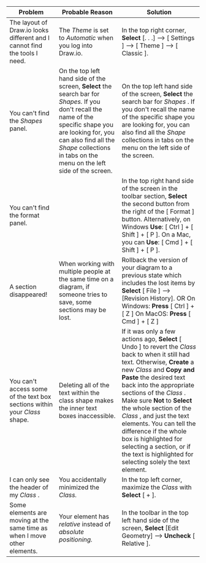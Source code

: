 | Problem                                                                     	| Probable Reason                                                                                                                                                                                                                                                      	| Solution                                                                                                                                                                                                                                                                                                                                                                                                                                                                                                       	|
|-----------------------------------------------------------------------------	|----------------------------------------------------------------------------------------------------------------------------------------------------------------------------------------------------------------------------------------------------------------------	|----------------------------------------------------------------------------------------------------------------------------------------------------------------------------------------------------------------------------------------------------------------------------------------------------------------------------------------------------------------------------------------------------------------------------------------------------------------------------------------------------------------	|
| The layout of Draw.io looks different and I cannot find the tools I need.   	| The  _Theme_  is set to _Automatic_ when you log into Draw.io.                                                                                                                                                                                                       	| In the top right corner,  **Select**  [. . .] --> [ Settings ] --> [ Theme ] --> [ Classic ].                                                                                                                                                                                                                                                                                                                                                                                                                  	|
| You can't find the   _Shapes_   panel.                                      	| On the top left hand side of the screen,  **Select**  the search bar for   _Shapes._   If you don't recall the name of the specific shape you are looking for, you can also find all the   _Shape_   collections in tabs on the menu on the left side of the screen. 	| On the top left hand side of the screen, **Select** the search bar for  _Shapes_ .  If you don't recall the name of the specific shape you are looking for, you can also find all the  _Shape_  collections in tabs on the menu on the left side of the screen.                                                                                                                                                                                                                                                	|
| You can't find the format panel.                                            	|                                                                                                                                                                                                                                                                      	| In the top right hand side of the screen in the toolbar section, **Select** the second button from the right of the [ Format ] button.    Alternatively, on Windows **Use**:  [ Ctrl ] + [ Shift ] + [ P ].   On a Mac, you can **Use**:  [ Cmd ] + [ Shift ] + [ P ].                                                                                                                                                                                                                                         	|
| A section disappeared!                                                      	| When working with multiple people at the same time on a diagram, if someone tries to save, some sections may be lost.                                                                                                                                                	| Rollback the version of your diagram to a previous state which includes the lost items by **Select**  [ File ] --> [Revision History]. OR On Windows: **Press**  [ Ctrl ] + [ Z ] On MacOS: **Press**  [ Cmd ] + [ Z ]                                                                                                                                                                                                                                                                                         	|
| You can't access some of the text box sections within your  _Class_  shape. 	| Deleting all of the text within the class shape makes the inner text boxes inaccessible.                                                                                                                                                                             	| If it was only a few actions ago,  **Select**  [ Undo ] to revert the  _Class_  back to when it still had text.   Otherwise, **Create** a new  _Class_  and **Copy and Paste** the desired text back into the appropriate sections of the  _Class_ . Make sure **Not** to **Select** the whole section of the  _Class_ , and just the text elements. You can tell the difference if the whole box is highlighted for selecting a section, or if the text is highlighted for selecting solely the text element. 	|
| I can only see the header of my  _Class_ .                                  	| You accidentally minimized the  _Class._                                                                                                                                                                                                                             	| In the top left corner, maximize the _Class_ with **Select** [ + ].                                                                                                                                                                                                                                                                                                                                                                                                                                            	|
| Some elements are moving at the same time as when I move other elements.    	| Your element has _relative_ instead of _absolute positioning._                                                                                                                                                                                                       	| In the toolbar in the top left hand side of the screen,  **Select**  [Edit Geometry] -->  **Uncheck**  [ Relative ].                                                                                                                                                                                                                                                                                                                                                                                           	|